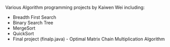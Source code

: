 Various Algorithm programming projects by Kaiwen Wei including: 
- Breadth First Search
- Binary Search Tree
- MergeSort
- QuickSort
- Final project (finalp.java) - Optimal Matrix Chain Multiplication Algorithm

